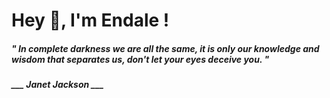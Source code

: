 <h1 title="head"> Hey 👋, I'm Endale !</h1>

**<h5><i>" In complete darkness we are all the same, it is only our knowledge and wisdom that separates us, don't let your eyes deceive you. "</i></h5>**

*<b>___ Janet Jackson ___</b>*
